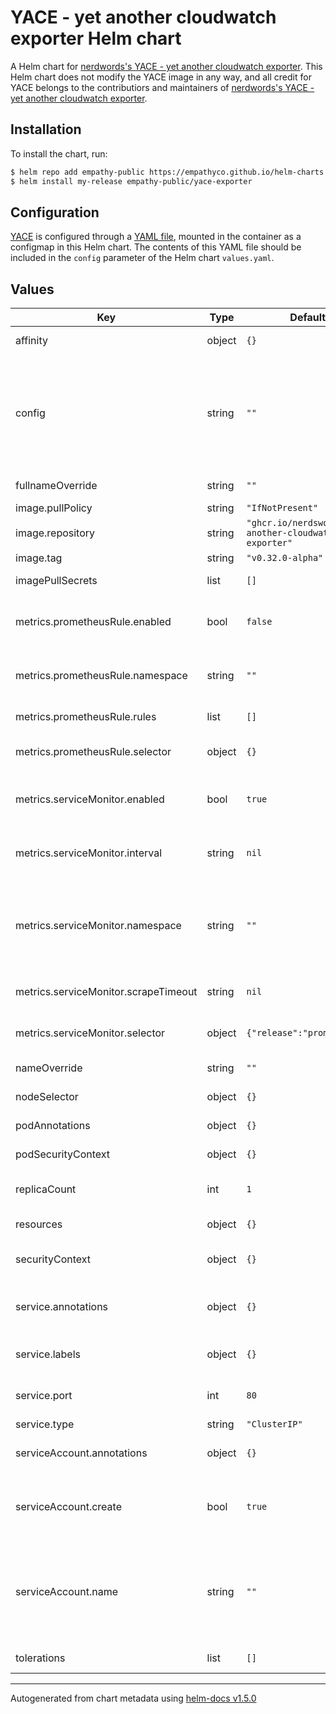 # YACE - yet another cloudwatch exporter Helm chart

A Helm chart for [nerdwords's YACE - yet another cloudwatch exporter](https://github.com/pingcap/dead-mans-switch). This Helm chart does not modify the YACE image in any way, and all credit for YACE belongs to the contributiors and maintainers of [nerdwords's YACE - yet another cloudwatch exporter](https://github.com/pingcap/dead-mans-switch).

## Installation

To install the chart, run:

```bash
$ helm repo add empathy-public https://empathyco.github.io/helm-charts
$ helm install my-release empathy-public/yace-exporter
```

## Configuration

[YACE](https://github.com/nerdswords/yet-another-cloudwatch-exporter) is configured through a [YAML file](https://github.com/nerdswords/yet-another-cloudwatch-exporter#configuration), mounted in the container as a configmap in this Helm chart. The contents of this YAML file should be included in the `config` parameter of the Helm chart `values.yaml`.

## Values

| Key | Type | Default | Description |
|-----|------|---------|-------------|
| affinity | object | `{}` | Kubernetes pod affinity |
| config | string | `""` | YACE exporter configuration is rendered with `tpl` function, therefore you can use any Helm variables and/or templates here |
| fullnameOverride | string | `""` | Chart full name override |
| image.pullPolicy | string | `"IfNotPresent"` | Image pullpolicy |
| image.repository | string | `"ghcr.io/nerdswords/yet-another-cloudwatch-exporter"` | Image repository |
| image.tag | string | `"v0.32.0-alpha"` | Image tag |
| imagePullSecrets | list | `[]` | Image pull secrets |
| metrics.prometheusRule.enabled | bool | `false` | if true, creates a Prometheus Operator PrometheusRule |
| metrics.prometheusRule.namespace | string | `""` | Namespace for the PrometheusRule Resource |
| metrics.prometheusRule.rules | list | `[]` | Prometheus Rule definitions |
| metrics.prometheusRule.selector | object | `{}` | Prometheus instance selector labels |
| metrics.serviceMonitor.enabled | bool | `true` | if true, creates a Prometheus Operator ServiceMonitor |
| metrics.serviceMonitor.interval | string | `nil` | Interval at which metrics should be scraped. |
| metrics.serviceMonitor.namespace | string | `""` | Namespace for the ServiceMonitor Resource (defaults to the Release Namespace). |
| metrics.serviceMonitor.scrapeTimeout | string | `nil` | Timeout after which the scrape is ended  |
| metrics.serviceMonitor.selector | object | `{"release":"prometheus"}` | Prometheus instance selector labels |
| nameOverride | string | `""` | Chart name override |
| nodeSelector | object | `{}` | Kubernetes node selector |
| podAnnotations | object | `{}` | Custom pod annotations |
| podSecurityContext | object | `{}` | Custom pod security context |
| replicaCount | int | `1` | Number of deployment replicas |
| resources | object | `{}` | Container resources |
| securityContext | object | `{}` | Custom container security context |
| service.annotations | object | `{}` | Additional annotations to add to the service  |
| service.labels | object | `{}` | Additional labels to add to the service |
| service.port | int | `80` | Port for kubernetes service |
| service.type | string | `"ClusterIP"` | Type of Service |
| serviceAccount.annotations | object | `{}` | Annotations to add to the service account |
| serviceAccount.create | bool | `true` | Specifies whether a service account should be created |
| serviceAccount.name | string | `""` | The name of the service account to use. If not set and create is true, a name is generated using the fullname template |
| tolerations | list | `[]` | Kubernetes tolerations |

----------------------------------------------
Autogenerated from chart metadata using [helm-docs v1.5.0](https://github.com/norwoodj/helm-docs/releases/v1.5.0)
